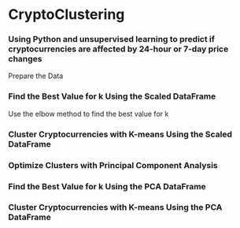 # CryptoClustering
### Using  Python and unsupervised learning to predict if cryptocurrencies are affected by 24-hour or 7-day price changes
Prepare the Data
### Find the Best Value for k Using the Scaled DataFrame
  Use the elbow method to find the best value for k 
### Cluster Cryptocurrencies with K-means Using the Scaled DataFrame

### Optimize Clusters with Principal Component Analysis

### Find the Best Value for k Using the PCA DataFrame

### Cluster Cryptocurrencies with K-means Using the PCA DataFrame
